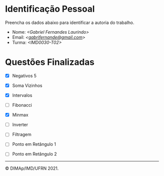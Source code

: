 ﻿# Identificação Pessoal

Preencha os dados abaixo para identificar a autoria do trabalho.

- Nome: *\<Gabriel Fernandes Laurindo>*
- Email: *\<gabrifernande@gmail.com>*
- Turma: *\<IMD0030-T02>*

# Questões Finalizadas

- [x] Negativos 5
- [x] Soma Vizinhos
- [x] Intervalos
- [ ] Fibonacci
- [x] Minmax
- [ ] Inverter
- [ ] Filtragem
- [ ] Ponto em Retângulo 1
- [ ] Ponto em Retângulo 2


--------
&copy; DIMAp/IMD/UFRN 2021.
